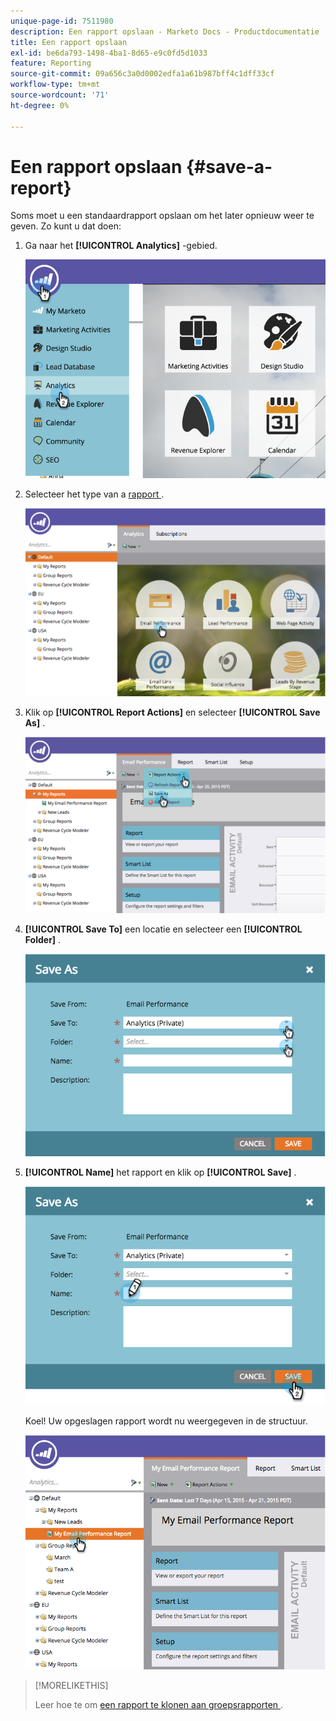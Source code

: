 ```yaml
---
unique-page-id: 7511980
description: Een rapport opslaan - Marketo Docs - Productdocumentatie
title: Een rapport opslaan
exl-id: be6da793-1498-4ba1-8d65-e9c0fd5d1033
feature: Reporting
source-git-commit: 09a656c3a0d0002edfa1a61b987bff4c1dff33cf
workflow-type: tm+mt
source-wordcount: '71'
ht-degree: 0%

---
```


# Een rapport opslaan {#save-a-report}

Soms moet u een standaardrapport opslaan om het later opnieuw weer te geven. Zo kunt u dat doen:

1. Ga naar het **[!UICONTROL Analytics]** -gebied.

   ![](assets/image2015-4-30-11-3a50-3a5.png)

1. Selecteer het type van a [&#x200B; rapport &#x200B;](/help/marketo/product-docs/reporting/basic-reporting/report-types/report-type-overview.md).

   ![](assets/image2015-4-20-16-3a57-3a42.png)

1. Klik op **[!UICONTROL Report Actions]** en selecteer **[!UICONTROL Save As]** .

   ![](assets/image2015-4-20-17-3a4-3a11.png)

1. **[!UICONTROL Save To]** een locatie en selecteer een **[!UICONTROL Folder]** .

   ![](assets/image2015-4-20-17-3a33-3a25.png)

1. **[!UICONTROL Name]** het rapport en klik op **[!UICONTROL Save]** .

   ![](assets/image2015-4-20-17-3a34-3a57.png)

   Koel! Uw opgeslagen rapport wordt nu weergegeven in de structuur.

   ![](assets/image2015-4-21-11-3a12-3a40.png)

>[!MORELIKETHIS]
>
>Leer hoe te om [&#x200B; een rapport te klonen aan groepsrapporten &#x200B;](/help/marketo/product-docs/reporting/basic-reporting/report-activity/clone-a-report-to-group-reports.md).

